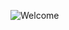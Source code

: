 ![Welcome ](https://sinefabrika.com/wp-content/uploads/2018/01/sinefabrika-the-dark-knight-2008.gif)
